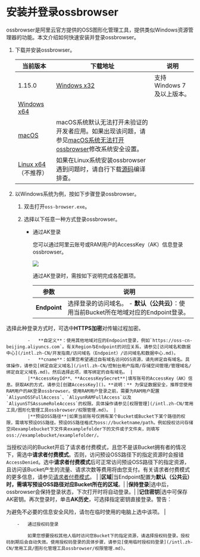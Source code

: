 # 安装并登录ossbrowser

ossbrowser是阿里云官方提供的OSS图形化管理工具，提供类似Windows资源管理器的功能。本文介绍如何快速安装并登录ossbrowser。

1.  下载并安装ossbrowser。

    |当前版本|下载地址|说明|
    |----|----|--|
    |1.15.0|[Windows x32](https://gosspublic.alicdn.com/oss-browser/1.15.0/oss-browser-win32-ia32.zip)|支持Windows 7及以上版本。|
    |[Windows x64](https://gosspublic.alicdn.com/oss-browser/1.15.0/oss-browser-win32-x64.zip)|
    |[macOS](https://gosspublic.alicdn.com/oss-browser/1.15.0/oss-browser-darwin-x64.zip)|macOS系统默认无法打开未验证的开发者应用。如果出现该问题，请参见[macOS系统无法打开ossbrowser](/intl.zh-CN/常用工具/图形化管理工具ossbrowser/常见问题.md)修改系统安全设置。|
    |[Linux x64](https://gosspublic.alicdn.com/oss-browser/1.15.0/oss-browser-linux-x64.zip)（不推荐）|如果在Linux系统安装ossbrowser遇到问题时，请自行下载[源码](https://github.com/aliyun/oss-browser)编译排查。|

2.  以Windows系统为例，按如下步骤登录ossbrowser。

    1.  双击打开`oss-browser.exe`。

    2.  选择以下任意一种方式登录ossbrowser。

        -   通过AK登录

            您可以通过阿里云账号或RAM用户的AccessKey（AK）信息登录ossbrowser。

            ![](https://static-aliyun-doc.oss-accelerate.aliyuncs.com/assets/img/zh-CN/6227056161/p40359.png)

            通过AK登录时，需按如下说明完成各配置项。

            |参数|说明|
            |--|--|
            |**Endpoint**|选择登录的访问域名。             -   **默认（公共云）**：使用当前Bucket所在地域对应的Endpoint登录。

选择此种登录方式时，可选中**HTTPS加密**对传输过程加密。

            -   **自定义**：使用其他地域对应的Endpoint登录，例如`https://oss-cn-beijing.aliyuncs.com`。有关Region与Endpoint的对应关系，请参见[访问域名和数据中心](/intl.zh-CN/开发指南/访问域名（Endpoint）/访问域名和数据中心.md)。
            -   **cname**：如果您希望通过自有域名访问OSS资源，请先绑定自有域名。具体操作，请参见[绑定自定义域名](/intl.zh-CN/控制台用户指南/存储空间管理/管理域名/绑定自定义域名.md)。然后选择此项，填写绑定的自有域名。 |
            |**AccessKeyId**、**AccessKeySecret**|填写账号的AccessKey（AK）信息。获取AK的方式，请参见[创建AccessKey]()。**说明：** 为保证数据安全，推荐您使用RAM用户的AK登录ossbrowser。使用RAM用户登录之前，需要为RAM用户配置`AliyunOSSFullAccess`、`AliyunRAMFullAccess`以及`AliyunSTSAssumeRoleAccess`的权限。具体操作请参见[权限管理](/intl.zh-CN/常用工具/图形化管理工具ossbrowser/权限管理.md)。 |
            |**预设OSS路径**|如果当前账号仅拥有某个Bucket或Bucket下某个路径的权限，需填写预设OSS路径。预设OSS路径格式为oss://bucketname/path。例如授权访问存储空间examplebucket下文件夹examplefolder下的文件或子文件夹，则填写oss://examplebucket/examplefolder/。

当授权访问的Bucket开启了请求者付费模式，且您不是该Bucket拥有者的情况下，需选中**请求者付费模式**。否则，访问预设OSS路径下的指定资源时会报错`AccessDenied`。选中**请求者付费模式**后可正常访问预设OSS路径下的指定资源，且访问该Bucket产生的流量、请求次数等费用将由您支付。有关请求者付费模式的更多信息，请参见[请求者付费模式](/intl.zh-CN/开发指南/存储空间（Bucket）/请求者付费模式.md)。 |
            |**区域**|当Endpoint配置为**默认（公共云）**时，需填写预设OSS路径对应Bucket所在的**区域**。|
            |**保持登录**|选中后，ossbrowser会保持登录状态，下次打开时将自动登录。|
            |**记住密钥**|选中可保存AK密钥。再次登录时，单击**AK历史**，可选择指定密钥直接登录。警告：

为避免不必要的信息安全风险，请勿在临时使用的电脑上选中该项。 |

        -   通过授权码登录

            如果您想要授权其他人临时访问您Bucket下的指定资源，请选择授权码登录。授权码到期后会自动失效。使用授权码登录的具体步骤，请参见[使用临时授权码登录](/intl.zh-CN/常用工具/图形化管理工具ossbrowser/权限管理.md)。


